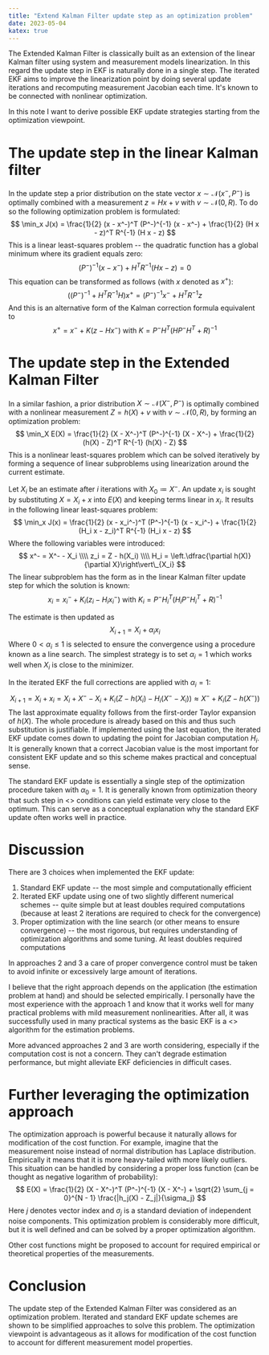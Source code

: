 ```yaml
---
title: "Extend Kalman Filter update step as an optimization problem"
date: 2023-05-04
katex: true
---
```


The Extended Kalman Filter is classically built as an extension of the linear Kalman filter using system and measurement models linearization.
In this regard the update step in EKF is naturally done in a single step.
The iterated EKF aims to improve the linearization point by doing several update iterations and recomputing measurement Jacobian each time.
It's known to be connected with nonlinear optimization.

In this note I want to derive possible EKF update strategies starting from the optimization viewpoint.

# The update step in the linear Kalman filter

In the update step a prior distribution on the state vector $x \sim \mathcal{N}(x^-, P^-)$ is optimally combined with a measurement $z = H x + v$ with $v \sim \mathcal{N}(0, R)$.
To do so the following optimization problem is formulated:
$$
\min_x J(x) = \frac{1}{2} (x - x^-)^T (P^-)^{-1} (x - x^-) + \frac{1}{2} (H x - z)^T R^{-1} (H x - z)
$$
This is a linear least-squares problem -- the quadratic function has a global minimum where its gradient equals zero:
$$
(P^-)^{-1} (x - x^-) + H^T R^{-1} (H x - z) = 0
$$
This equation can be transformed as follows (with $x$ denoted as $x^+$):
$$
\left((P^-)^{-1} + H^T R^{-1} H \right) x^+ = (P^-)^{-1} x^- + H^T R^{-1} z
$$
And this is an alternative form of the Kalman correction formula equivalent to
$$
x^+ = x^- + K (z - H x^-) \text{ with } K = P^- H^T (H P^- H^T + R)^{-1}
$$

# The update step in the Extended Kalman Filter 

In a similar fashion, a prior distribution $X \sim \mathcal{N}(X^-, P^-)$ is optimally combined with a nonlinear measurement $Z = h(X) + v$ with $v \sim \mathcal{N}(0, R)$, by forming an optimization problem:
$$
\min_X E(X) = \frac{1}{2} (X - X^-)^T (P^-)^{-1} (X - X^-) + \frac{1}{2} (h(X) - Z)^T R^{-1} (h(X) - Z)
$$
This is a nonlinear least-squares problem which can be solved iteratively by forming a sequence of linear subproblems using linearization around the current estimate.

Let $X_i$ be an estimate after $i$ iterations with $X_0 \coloneqq X^-$. 
An update $x_i$ is sought by substituting $X = X_i + x$ into $E(X)$ and keeping terms linear in $x_i$.
It results in the following linear least-squares problem:
$$
\min_x J(x) = \frac{1}{2} (x - x_i^-)^T (P^-)^{-1} (x - x_i^-) + \frac{1}{2} (H_i x - z_i)^T R^{-1} (H_i x - z)
$$
Where the following variables were introduced:
$$
x^- = X^- - X_i \\\\
z_i = Z - h(X_i) \\\\
H_i = \left.\dfrac{\partial h(X)}{\partial X}\right\vert\_{X_i}
$$
The linear subproblem has the form as in the linear Kalman filter update step for which the solution is known:
$$
x_i = x_i^- + K_i (z_i - H_i x_i^-) \text{ with } {K_i = P^- H_i^T (H_i P^- H_i^T + R)^{-1}}
$$

The estimate is then updated as
$$
X_{i + 1} = X_i + \alpha_i x_i
$$
Where $0 < \alpha_i \leq 1$ is selected to ensure the convergence using a procedure known as a line search.
The simplest strategy is to set $\alpha_i = 1$ which works well when $X_i$ is close to the minimizer.

In the iterated EKF the full corrections are applied with $\alpha_i = 1$:
$$
X_{i + 1} = X_i + x_i = X_i + X^- - X_i + K_i (Z - h(X_i) - H_i (X^- - X_i)) \approx X^- + K_i (Z - h(X^-))
$$
The last approximate equality follows from the first-order Taylor expansion of $h(X)$.
The whole procedure is already based on this and thus such substitution is justifiable.
If implemented using the last equation, the iterated EKF update comes down to updating the point for Jacobian computation $H_i$.
It is generally known that a correct Jacobian value is the most important for consistent EKF update and so this scheme makes practical and conceptual sense.

The standard EKF update is essentially a single step of the optimization procedure taken with $\alpha_0 = 1$.
It is generally known from optimization theory that such step in <<good>> conditions can yield estimate very close to the optimum.
This can serve as a conceptual explanation why the standard EKF update often works well in practice.

# Discussion

There are 3 choices when implemented the EKF update:

1. Standard EKF update -- the most simple and computationally efficient
2. Iterated EKF update using one of two slightly different numerical schemes -- quite simple but at least doubles required computations (because at least 2 iterations are required to check for the convergence)
3. Proper optimization with the line search (or other means to ensure convergence) -- the most rigorous, but requires understanding of optimization algorithms and some tuning. 
   At least doubles required computations

In approaches 2 and 3 a care of proper convergence control must be taken to avoid infinite or excessively large amount of iterations.

I believe that the right approach depends on the application (the estimation problem at hand) and should be selected empirically.
I personally have the most experience with the approach 1 and know that it works well for many practical problems with mild measurement nonlinearities.
After all, it was successfully used in many practical systems as the basic EKF is a <<go-to>> algorithm for the estimation problems.

More advanced approaches 2 and 3 are worth considering, especially if the computation cost is not a concern.
They can't degrade estimation performance, but might alleviate EKF deficiencies in difficult cases.  

# Further leveraging the optimization approach

The optimization approach is powerful because it naturally allows for modification of the cost function.
For example, imagine that the measurement noise instead of normal distribution has Laplace distribution.
Empirically it means that it is more heavy-tailed with more likely outliers.
This situation can be handled by considering a proper loss function (can be thought as negative logarithm of probability):
$$
E(X) = \frac{1}{2} (X - X^-)^T (P^-)^{-1} (X - X^-) + \sqrt{2} \sum_{j = 0}^{N - 1} \frac{|h_j(X) - Z_j|}{\sigma_j}
$$
Here $j$ denotes vector index and $\sigma_j$ is a standard deviation of independent noise components.
This optimization problem is considerably more difficult, but it is well defined and can be solved by a proper optimization algorithm.

Other cost functions might be proposed to account for required empirical or theoretical properties of the measurements.

# Conclusion

The update step of the Extended Kalman Filter was considered as an optimization problem.
Iterated and standard EKF update schemes are shown to be simplified approaches to solve this problem.
The optimization viewpoint is advantageous as it allows for modification of the cost function to account for different measurement model properties.
